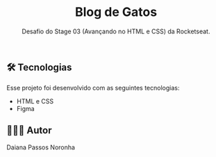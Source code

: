 <h1 align="center">Blog de Gatos</h1>

<p align="center">
Desafio do Stage 03 (Avançando no HTML e CSS) da Rocketseat.<br/>
</p>

<br>

## 🛠 Tecnologias

Esse projeto foi desenvolvido com as seguintes tecnologias:

- HTML e CSS
- Figma

## 🙋🏻‍♂️ Autor

Daiana Passos Noronha